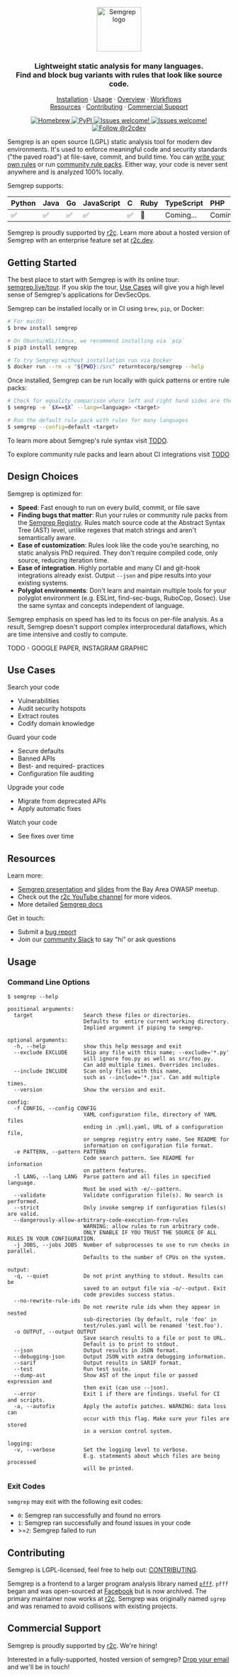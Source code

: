 <p align="center">
    <img src="semgrep.svg" height="100" alt="Semgrep logo"/>
</p>
<h3 align="center">
  Lightweight static analysis for many languages.
  </br>
  Find and block bug variants with rules that look like source code.
</h3>

<p align="center">
  <a href="#installation">Installation</a>
  <span> · </span>
  <a href="#usage">Usage</a>
  <span> · </span>
  <a href="#overview">Overview</a>
  <span> · </span>
  <a href="#workflows">Workflows</a>
  <br/>
  <a href="#resources">Resources</a>
  <span> · </span>
  <a href="#contributing">Contributing</a>
  <span> · </span>
  <a href="#commercial-support">Commercial Support</a>
</p>

<p align="center">
  <a href="https://formulae.brew.sh/formula/semgrep">
    <img src="https://img.shields.io/homebrew/v/semgrep?style=flat-square" alt="Homebrew" />
  </a>
  <a href="https://pypi.org/project/semgrep/">
    <img alt="PyPI" src="https://img.shields.io/pypi/v/semgrep?style=flat-square&color=blue">
  </a>
  <a href="https://r2c.dev/slack">
    <img src="https://img.shields.io/badge/slack-join-green?style=flat-square" alt="Issues welcome!" />
  </a>
  <a href="https://github.com/returntocorp/semgrep/issues/new/choose">
    <img src="https://img.shields.io/badge/issues-welcome-green?style=flat-square" alt="Issues welcome!" />
  </a>
  <a href="https://twitter.com/intent/follow?screen_name=r2cdev">
    <img src="https://img.shields.io/twitter/follow/r2cdev?label=Follow%20r2cdev&style=social&color=blue" alt="Follow @r2cdev" />
  </a>
</p>

Semgrep is an open source (LGPL) static analysis tool for modern dev environments. It's used to enforce meaningful code and security standards ("the paved road") at file-save, commit, and build time. You can [write your own rules]() or run [community rule packs](). Either way, your code is never sent anywhere and is analyzed 100% locally.

Semgrep supports:

| **Python** | **Java** | **Go** | **JavaScript** | **C** | **Ruby** | **TypeScript** | **PHP**   |
| :--------- | :------- | :----- | :------------- | :---- | :------- | :------------- | :-------- |
| ✅         | ✅       | ✅     | ✅             | ✅    | 🚧       | Coming...      | Coming... |

Semgrep is proudly supported by [r2c](https://r2c.dev). Learn more about a hosted version of Semgrep with an enterprise feature set at [r2c.dev]().

## Getting Started

The best place to start with Semgrep is with its online tour: [semgrep.live/tour](). If you skip the tour, [Use Cases]() will give you a high level sense of Semgrep's applications for DevSecOps.

Semgrep can be installed locally or in CI using `brew`, `pip`, or Docker:

```sh
# For macOS:
$ brew install semgrep

# On Ubuntu/WSL/linux, we recommend installing via `pip`
$ pip3 install semgrep

# To try Semgrep without installation run via Docker
$ docker run --rm -v "${PWD}:/src" returntocorp/semgrep --help
```

Once installed, Semgrep can be run locally with quick patterns or entire rule packs:

```sh
# Check for equality comparison where left and right hand sides are the same
$ semgrep -e `$X==$X` --lang=<language> <target>

# Run the default rule pack with rules for many languages
$ semgrep --config=default <target>
```

To learn more about Semgrep's rule syntax visit [TODO]().

To explore community rule packs and learn about CI integrations visit [TODO]()

## Design Choices

Semgrep is optimized for:

- **Speed**: Fast enough to run on every build, commit, or file save
- **Finding bugs that matter**: Run your rules or community rule packs from the [Semgrep Registry](_https://semgrep.live/packs). Rules match source code at the Abstract Syntax Tree (AST) level, unlike regexes that match strings and aren't semantically aware.
- **Ease of customization**: Rules look like the code you’re searching, no static analysis PhD required. They don't require compiled code, only source, reducing iteration time.
- **Ease of integration**. Highly portable and many CI and git-hook integrations already exist. Output `--json` and pipe results into your existing systems.
- **Polyglot environments**: Don't learn and maintain multiple tools for your polyglot environment (e.g. ESLint, find-sec-bugs, RuboCop, Gosec). Use the same syntax and concepts independent of language.

Semgrep emphasis on speed has led to its focus on per-file analysis. As a result, Semgrep doesn't support complex interprocedural dataflows, which are time intensive and costly to compute.

TODO - GOOGLE PAPER, INSTAGRAM GRAPHIC

## Use Cases

Search your code

- Vulnerabilities
- Audit security hotspots
- Extract routes
- Codify domain knowledge

Guard your code

- Secure defaults
- Banned APIs
- Best- and required- practices
- Configuration file auditing

Upgrade your code

- Migrate from deprecated APIs
- Apply automatic fixes

Watch your code

- See fixes over time

## Resources

Learn more:

- [Semgrep presentation](https://www.youtube.com/watch?v=pul1bRIOYc8) and [slides](https://web-assets.r2c.dev/presentations/r2c-semgrep-OWASP-BayArea-21-May-2020.pdf) from the Bay Area OWASP meetup.
- Check out the [r2c YouTube channel](https://www.youtube.com/channel/UC5ahcFBorwzUTqPipFhjkWg) for more videos.
- More detailed [Semgrep docs](docs/README.md)

Get in touch:

- Submit a [bug report](https://github.com/returntocorp/semgrep/issues)
- Join our [community Slack](https://join.slack.com/t/r2c-community/shared_invite/enQtNjU0NDYzMjAwODY4LWE3NTg1MGNhYTAwMzk5ZGRhMjQ2MzVhNGJiZjI1ZWQ0NjQ2YWI4ZGY3OGViMGJjNzA4ODQ3MjEzOWExNjZlNTA) to say "hi" or ask questions

## Usage

### Command Line Options

```shell
$ semgrep --help

positional arguments:
  target                Search these files or directories.
                        Defaults to  entire current working directory.
                        Implied argument if piping to semgrep.

optional arguments:
  -h, --help            show this help message and exit
  --exclude EXCLUDE     Skip any file with this name; --exclude='*.py'
                        will ignore foo.py as well as src/foo.py.
                        Can add multiple times. Overrides includes.
  --include INCLUDE     Scan only files with this name,
                        such as --include='*.jsx'. Can add multiple times.
  --version             Show the version and exit.

config:
  -f CONFIG, --config CONFIG
                        YAML configuration file, directory of YAML files
                        ending in .yml|.yaml, URL of a configuration file,
                        or semgrep registry entry name. See README for
                        information on configuration file format.
  -e PATTERN, --pattern PATTERN
                        Code search pattern. See README for information
                        on pattern features.
  -l LANG, --lang LANG  Parse pattern and all files in specified language.
                        Must be used with -e/--pattern.
  --validate            Validate configuration file(s). No search is performed.
  --strict              Only invoke semgrep if configuration files(s) are valid.
  --dangerously-allow-arbitrary-code-execution-from-rules
                        WARNING: allow rules to run arbitrary code.
                        ONLY ENABLE IF YOU TRUST THE SOURCE OF ALL RULES IN YOUR CONFIGURATION.
  -j JOBS, --jobs JOBS  Number of subprocesses to use to run checks in parallel.
                        Defaults to the number of CPUs on the system.

output:
  -q, --quiet           Do not print anything to stdout. Results can be
                        saved to an output file via -o/--output. Exit
                        code provides success status.
  --no-rewrite-rule-ids
                        Do not rewrite rule ids when they appear in nested
                        sub-directories (by default, rule 'foo' in
                        test/rules.yaml will be renamed 'test.foo').
  -o OUTPUT, --output OUTPUT
                        Save search results to a file or post to URL.
                        Default is to print to stdout.
  --json                Output results in JSON format.
  --debugging-json      Output JSON with extra debugging information.
  --sarif               Output results in SARIF format.
  --test                Run test suite.
  --dump-ast            Show AST of the input file or passed expression and
                        then exit (can use --json).
  --error               Exit 1 if there are findings. Useful for CI and scripts.
  -a, --autofix         Apply the autofix patches. WARNING: data loss can
                        occur with this flag. Make sure your files are stored
                        in a version control system.

logging:
  -v, --verbose         Set the logging level to verbose.
                        E.g. statements about which files are being processed
                        will be printed.
```

### Exit Codes

`semgrep` may exit with the following exit codes:

- `0`: Semgrep ran successfully and found no errors
- `1`: Semgrep ran successfully and found issues in your code
- \>=`2`: Semgrep failed to run

## Contributing

Semgrep is LGPL-licensed, feel free to help out: [CONTRIBUTING](https://github.com/returntocorp/semgrep/blob/develop/CONTRIBUTING.md).

Semgrep is a frontend to a larger program analysis library named [`pfff`](https://github.com/returntocorp/pfff/). `pfff` began and was open-sourced at [Facebook](https://github.com/facebookarchive/pfff) but is now archived. The primary maintainer now works at [r2c](https://r2c.dev). Semgrep was originally named `sgrep` and was renamed to avoid collisons with existing projects.

## Commercial Support

Semgrep is proudly supported by [r2c](https://r2c.dev). We're hiring!

Interested in a fully-supported, hosted version of semgrep? [Drop your email](https://forms.gle/dpUUvSo1WtELL8DW6) and we'll be in touch!
